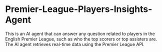 # Premier-League-Players-Insights-Agent
This is an AI agent that can answer any question related to players in the English Premier League, such as who the top scorers or top assisters are. The AI agent retrieves real-time data using the Premier League API.
